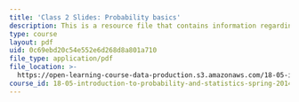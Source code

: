 ```yaml
---
title: 'Class 2 Slides: Probability basics'
description: This is a resource file that contains information regarding class 2.
type: course
layout: pdf
uid: 0c69ebd20c54e552e6d268d8a801a710
file_type: application/pdf
file_location: >-
  https://open-learning-course-data-production.s3.amazonaws.com/18-05-introduction-to-probability-and-statistics-spring-2014/0c69ebd20c54e552e6d268d8a801a710_MIT18_05S14_class2_slides.pdf
course_id: 18-05-introduction-to-probability-and-statistics-spring-2014
---
```

